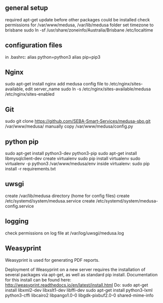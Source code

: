 ## general setup
required apt-get update before other packages could be installed
check permissions for /var/www/medusa, /var/lib/medusa folder
set timezone to brisbane
    sudo ln -sf /usr/share/zoneinfo/Australia/Brisbane /etc/localtime

## configuration files
in .bashrc:
    alias python=python3
    alias pip=pip3

## Nginx
sudo apt-get install nginx
add medusa config file to /etc/nginx/sites-available, edit server_name
sudo ln -s /etc/nginx/sites-available/medusa /etc/nginx/sites-enabled

## Git
sudo git clone https://github.com/SEBA-Smart-Services/medusa-sbo.git /var/www/medusa/
manually copy /var/www/medusa/config.py

## python pip
sudo apt-get install python3-dev python3-pip
sudo apt-get install libmysqlclient-dev
create virtualenv
    sudo pip install virtualenv
    sudo virtualenv -p python3 /var/www/medusa/env
inside virtualenv:
    sudo pip install -r requirements.txt

## uwsgi
create /var/lib/medusa directory (home for config files)
create /etc/systemd/system/medusa.service
create /etc/systemd/system/medusa-config.service

## logging
check permissions on log file at /var/log/uwsgi/medusa.log

## Weasyprint
Weasyprint is used for generating PDF reports.

Deployment of Weasyprint on a new server requires the installation of several packages via apt-get, as well as standard pip install. Documentation for this install can be found here: http://weasyprint.readthedocs.io/en/latest/install.html
Do:
sudo apt-get install libxml2-dev libxslt1-dev libffi-dev
sudo apt-get install python3-lxml python3-cffi libcairo2 libpango1.0-0 libgdk-pixbuf2.0-0 shared-mime-info
